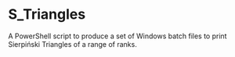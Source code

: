 # S_Triangles
A PowerShell script to produce a set of Windows batch files to print Sierpiński Triangles of a range of ranks.
